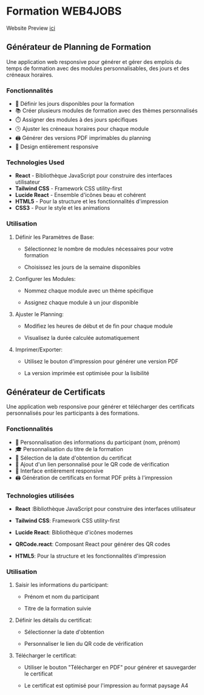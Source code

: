 # Formation WEB4JOBS

Website Preview [ici](https://planificateur-de-formation.netlify.app/)

## Générateur de Planning de Formation

Une application web responsive pour générer et gérer des emplois du temps de formation avec des modules personnalisables, des jours et des créneaux horaires.

### Fonctionnalités

- 📅 Définir les jours disponibles pour la formation
- 📚 Créer plusieurs modules de formation avec des thèmes personnalisés
- ⏱️ Assigner des modules à des jours spécifiques
- 🕒 Ajuster les créneaux horaires pour chaque module
- 🖨️ Générer des versions PDF imprimables du planning
- 📱 Design entièrement responsive

### Technologies Used

- **React** - Bibliothèque JavaScript pour construire des interfaces utilisateur
- **Tailwind CSS** - Framework CSS utility-first
- **Lucide React** - Ensemble d'icônes beau et cohérent
- **HTML5** - Pour la structure et les fonctionnalités d'impression
- **CSS3** - Pour le style et les animations

### Utilisation

1. Définir les Paramètres de Base:

   - Sélectionnez le nombre de modules nécessaires pour votre formation

   - Choisissez les jours de la semaine disponibles

2. Configurer les Modules:

   - Nommez chaque module avec un thème spécifique

   - Assignez chaque module à un jour disponible

3. Ajuster le Planning:

   - Modifiez les heures de début et de fin pour chaque module

   - Visualisez la durée calculée automatiquement

4. Imprimer/Exporter:

   - Utilisez le bouton d'impression pour générer une version PDF

   - La version imprimée est optimisée pour la lisibilité

## Générateur de Certificats

Une application web responsive pour générer et télécharger des certificats personnalisés pour les participants à des formations.

### Fonctionnalités

- 📝 Personnalisation des informations du participant (nom, prénom)
- 🎓 Personnalisation du titre de la formation
- 📅 Sélection de la date d'obtention du certificat
- 🔗 Ajout d'un lien personnalisé pour le QR code de vérification
- 📱 Interface entièrement responsive
- 🖨️ Génération de certificats en format PDF prêts à l'impression

### Technologies utilisées

- **React** :Bibliothèque JavaScript pour construire des interfaces utilisateur

- **Tailwind CSS**: Framework CSS utility-first

- **Lucide React**: Bibliothèque d'icônes modernes

- **QRCode.react**: Composant React pour générer des QR codes

- **HTML5**: Pour la structure et les fonctionnalités d'impression

### Utilisation

1. Saisir les informations du participant:

   - Prénom et nom du participant

   - Titre de la formation suivie

2. Définir les détails du certificat:

   - Sélectionner la date d'obtention

   - Personnaliser le lien du QR code de vérification

3. Télécharger le certificat:

   - Utiliser le bouton "Télécharger en PDF" pour générer et sauvegarder le certificat

   - Le certificat est optimisé pour l'impression au format paysage A4
